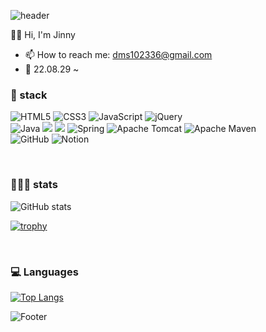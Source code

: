 <!-- 
![header](https://capsule-render.vercel.app/api?type=wave&color=random&height=300&section=header&text=capsule%20render&fontSize=90)
![header](https://capsule-render.vercel.app/api?type=wave&height=200&text=Jinny❤️&animation=twinkling&fontColor=ffffff&fontSize=50&fontAlignY=30)
&desc=Decorate%20GitHub%20Profile%20or%20any%20Repo%20like%20me!&descAlignY=51&descAlign=62
-->
![header](https://capsule-render.vercel.app/api?type=waving&color=timeAuto&height=300&section=header&text=Jinny❤️&fontSize=50&animation=fadeIn&fontAlignY=38)

👋🏻 Hi, I'm Jinny
- 📫 How to reach me: dms102336@gmail.com
- 🌱 22.08.29 ~

### 📌 stack

![HTML5](https://img.shields.io/badge/html5-%23E34F26.svg?style=for-the-badge&logo=html5&logoColor=white) ![CSS3](https://img.shields.io/badge/css3-%231572B6.svg?style=for-the-badge&logo=css3&logoColor=white) ![JavaScript](https://img.shields.io/badge/javascript-%23323330.svg?style=for-the-badge&logo=javascript&logoColor=%23F7DF1E) ![jQuery](https://img.shields.io/badge/jquery-%230769AD.svg?style=for-the-badge&logo=jquery&logoColor=white) 
<br>
![Java](https://img.shields.io/badge/java-%23ED8B00.svg?style=for-the-badge&logo=java&logoColor=white)  <img src="https://img.shields.io/badge/oracle-F80000?style=for-the-badge&logo=oracle&logoColor=white">  <img src="https://img.shields.io/badge/mysql-4479A1?style=for-the-badge&logo=mysql&logoColor=white">  ![Spring](https://img.shields.io/badge/spring-%236DB33F.svg?style=for-the-badge&logo=spring&logoColor=white) ![Apache Tomcat](https://img.shields.io/badge/apache%20tomcat-%23F8DC75.svg?style=for-the-badge&logo=apache-tomcat&logoColor=black) 
![Apache Maven](https://img.shields.io/badge/Apache%20Maven-C71A36?style=for-the-badge&logo=Apache%20Maven&logoColor=white) 
<br>
![GitHub](https://img.shields.io/badge/github-%23121011.svg?style=for-the-badge&logo=github&logoColor=white) ![Notion](https://img.shields.io/badge/Notion-%23000000.svg?style=for-the-badge&logo=notion&logoColor=white)

<br>


### 👩🏻‍💻 stats

![GitHub stats](https://github-readme-stats.vercel.app/api?username=dms873&show_icons=true)

[![trophy](https://github-profile-trophy.vercel.app/?username=dms873)](https://github.com/ryo-ma/github-profile-trophy)

<br>


### 💻 Languages

[![Top Langs](https://github-readme-stats.vercel.app/api/top-langs/?username=dms873)](https://github.com/anuraghazra/github-readme-stats)


![Footer](https://capsule-render.vercel.app/api?type=waving&color=timeAuto&height=200&section=footer) 

<!--
![GitHub streak stats](https://github-readme-streak-stats.herokuapp.com/?user=dms873)  
**dms873/dms873** is a ✨ _special_ ✨ repository because its `README.md` (this file) appears on your GitHub profile.

Here are some ideas to get you started:

- 🔭 I’m currently working on ...
- 🌱 I’m currently learning ...
- 👯 I’m looking to collaborate on ...
- 🤔 I’m looking for help with ...
- 💬 Ask me about ...
- 📫 How to reach me: ...
- 😄 Pronouns: ...
- ⚡ Fun fact: ...
-->
